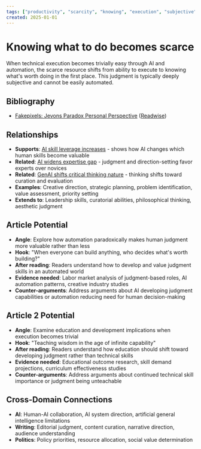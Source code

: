 ```yaml
---
tags: ["productivity", "scarcity", "knowing", "execution", "subjective", "article"]
created: 2025-01-01
---
```


# Knowing what to do becomes scarce

When technical execution becomes trivially easy through AI and automation, the scarce resource shifts from ability to execute to knowing what's worth doing in the first place. This judgment is typically deeply subjective and cannot be easily automated.

## Bibliography

- [Fakepixels: Jevons Paradox Personal Perspective](https://fakepixels.substack.com/p/jevons-paradox-a-personal-perspective) ([Readwise](https://read.readwise.io/filter/category%3Aarticle/split/triage_status/new/read/01jqyen6beexhgmaq2p80b7pef))

## Relationships
- **Supports**: [AI skill leverage increases](ai-skill-leverage-amplifies.md) - shows how AI changes which human skills become valuable
- **Related**: [AI widens expertise gap](ai-expertise-gap-widens.md) - judgment and direction-setting favor experts over novices
- **Related**: [GenAI shifts critical thinking nature](ai-critical-thinking-shifts.md) - thinking shifts toward curation and evaluation
- **Examples**: Creative direction, strategic planning, problem identification, value assessment, priority setting
- **Extends to**: Leadership skills, curatorial abilities, philosophical thinking, aesthetic judgment

## Article Potential
- **Angle**: Explore how automation paradoxically makes human judgment more valuable rather than less
- **Hook**: "When everyone can build anything, who decides what's worth building?"
- **After reading**: Readers understand how to develop and value judgment skills in an automated world
- **Evidence needed**: Labor market analysis of judgment-based roles, AI automation patterns, creative industry studies
- **Counter-arguments**: Address arguments about AI developing judgment capabilities or automation reducing need for human decision-making

## Article 2 Potential
- **Angle**: Examine education and development implications when execution becomes trivial
- **Hook**: "Teaching wisdom in the age of infinite capability"
- **After reading**: Readers understand how education should shift toward developing judgment rather than technical skills
- **Evidence needed**: Educational outcome research, skill demand projections, curriculum effectiveness studies
- **Counter-arguments**: Address arguments about continued technical skill importance or judgment being unteachable

## Cross-Domain Connections
- **AI**: Human-AI collaboration, AI system direction, artificial general intelligence limitations
- **Writing**: Editorial judgment, content curation, narrative direction, audience understanding
- **Politics**: Policy priorities, resource allocation, social value determination